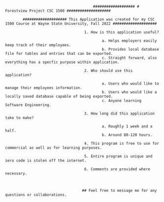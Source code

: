                                             ################### # Forestview Project CSC 1500 ####################

            #################### This Application was created for my CSC 1500 Course at Wayne State University, Fall 2022 ####################

                                        1. How is this application useful?

                                                a. Helps employers easily keep track of their employees.
                                                b. Provides local database file for tables and entries that can be exported.
                                                c. Straight forward, also everything has a specfic purpose within application.

                                        2. Who should use this application?

                                                a. Users who would like to manage their employees information.
                                                b. Users who would like a locally saved database capable of being exported.
                                                c. Anyone learning Software Engineering.

                                        3. How long did this application take to make?

                                                a. Roughly 1 week and a half.
                                                b. Around 80-120 hours.

                                        4. This program is free to use for commercial as well as for learning purposes.

                                        5. Entire program is unique and zero code is stolen off the internet.

                                        6. Comments are provided where necessary.



                                       ## Feel free to message me for any questions or collaborations.
